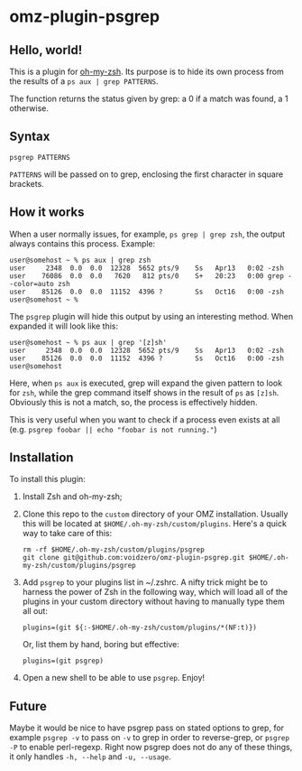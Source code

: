 # omz-plugin-psgrep

## Hello, world!

This is a plugin for [oh-my-zsh](https://ohmyz.sh/).  Its purpose is to hide
its own process from the results of a `ps aux | grep PATTERNS`.

The function returns the status given by grep: a 0 if a match was found, a 1
otherwise.

## Syntax

`psgrep PATTERNS`

`PATTERNS` will be passed on to grep, enclosing the first character in square brackets.

## How it works

When a user normally issues, for example, `ps grep | grep zsh`, the output
always contains this process.  Example:

```
user@somehost ~ % ps aux | grep zsh
user     2348  0.0  0.0  12328  5652 pts/9    Ss   Apr13   0:02 -zsh
user    76086  0.0  0.0   7620   812 pts/0    S+   20:23   0:00 grep --color=auto zsh
user    85126  0.0  0.0  11152  4396 ?        Ss   Oct16   0:00 -zsh
user@somehost ~ %
```

The `psgrep` plugin will hide this output by using an interesting method.  When
expanded it will look like this:

```
user@somehost ~ % ps aux | grep '[z]sh'
user     2348  0.0  0.0  12328  5652 pts/9    Ss   Apr13   0:02 -zsh
user    85126  0.0  0.0  11152  4396 ?        Ss   Oct16   0:00 -zsh
user@somehost
```

Here, when `ps aux` is executed, grep will expand the given pattern to look for
`zsh`, while the grep command itself shows in the result of `ps` as `[z]sh`.
Obviously this is not a match, so, the process is effectively hidden.

This is very useful when you want to check if a process even exists at all
(e.g. `psgrep foobar || echo "foobar is not running."`)

## Installation

To install this plugin:
1.  Install Zsh and oh-my-zsh;

2.  Clone this repo to the `custom` directory of your OMZ installation.
    Usually this will be located at `$HOME/.oh-my-zsh/custom/plugins`.  Here's
    a quick way to take care of this:

    ```
    rm -rf $HOME/.oh-my-zsh/custom/plugins/psgrep
    git clone git@github.com:voidzero/omz-plugin-psgrep.git $HOME/.oh-my-zsh/custom/plugins/psgrep
    ```
3.  Add `psgrep` to your plugins list in ~/.zshrc.  A nifty trick might be to
    harness the power of Zsh in the following way, which will load all of the
    plugins in your custom directory without having to manually type them all
    out:

    ```
    plugins=(git ${:-$HOME/.oh-my-zsh/custom/plugins/*(NF:t)})
    ```

    Or, list them by hand, boring but effective:

    ```
    plugins=(git psgrep)
    ```
4.  Open a new shell to be able to use `psgrep`. Enjoy!

## Future

Maybe it would be nice to have psgrep pass on stated options to grep, for
example `psgrep -v` to pass on `-v` to grep in order to reverse-grep, or
`psgrep -P` to enable perl-regexp. Right now psgrep does not do any of these
things, it only handles `-h, --help` and `-u, --usage`.
